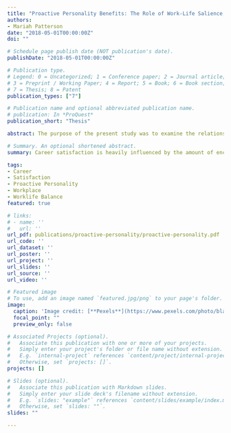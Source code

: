 ```yaml
---
title: "Proactive Personality Benefits: The Role of Work-Life Salience, Career Encouragement, and Career Satisfaction"
authors:
- Mariah Patterson
date: "2018-05-01T00:00:00Z"
doi: ""

# Schedule page publish date (NOT publication's date).
publishDate: "2018-05-01T00:00:00Z"

# Publication type.
# Legend: 0 = Uncategorized; 1 = Conference paper; 2 = Journal article;
# 3 = Preprint / Working Paper; 4 = Report; 5 = Book; 6 = Book section;
# 7 = Thesis; 8 = Patent
publication_types: ["7"]

# Publication name and optional abbreviated publication name.
# publication: In *ProQuest*
publication_short: "Thesis"

abstract: The purpose of the present study was to examine the relationship between employees’ proactive behaviors in the workplace and their subsequent career satisfaction. In addition to the direct effects, career identity salience and career encouragement were explored as mediators and gender was explored as a moderator. Responses to an online survey from 1,388 employees were analyzed using hierarchical multiple regression modeling. Results showed that there was a strong direct relationship between proactivity and career satisfaction. The addition of career identity salience and career encouragement as mediators in the relationship between proactivity and career satisfaction yielded significant results, while the addition of gender as a moderator in the relationship between proactivity and career encouragement did not produce significant results. It is concluded that career satisfaction is heavily influenced by the amount of encouragement an employee receives at work as well as the degree to which an employee has a balanced work and family life. Explanations and implications of these findings are discussed.

# Summary. An optional shortened abstract.
summary: Career satisfaction is heavily influenced by the amount of encouragement an employee receives at work as well as the degree to which an employee has a balanced work and family life.

tags:
- Career
- Satisfaction
- Proactive Personality
- Workplace
- Worklife Balance
featured: true

# links:
# - name: ''
#   url: ''
url_pdf: publications/proactive-personality/proactive-personality.pdf
url_code: ''
url_dataset: ''
url_poster: ''
url_project: ''
url_slides: ''
url_source: ''
url_video: ''

# Featured image
# To use, add an image named `featured.jpg/png` to your page's folder.
image:
  caption: 'Image credit: [**Pexels**](https://www.pexels.com/photo/black-and-white-blackboard-business-chalkboard-356043/)'
  focal_point: ""
  preview_only: false

# Associated Projects (optional).
#   Associate this publication with one or more of your projects.
#   Simply enter your project's folder or file name without extension.
#   E.g. `internal-project` references `content/project/internal-project/index.md`.
#   Otherwise, set `projects: []`.
projects: []

# Slides (optional).
#   Associate this publication with Markdown slides.
#   Simply enter your slide deck's filename without extension.
#   E.g. `slides: "example"` references `content/slides/example/index.md`.
#   Otherwise, set `slides: ""`.
slides: ""

---
```


